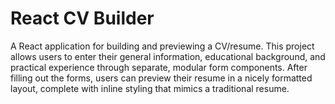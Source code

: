 # React CV Builder

A React application for building and previewing a CV/resume. This project allows users to enter their general information, educational background, and practical experience through separate, modular form components. After filling out the forms, users can preview their resume in a nicely formatted layout, complete with inline styling that mimics a traditional resume.
